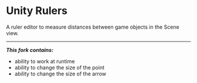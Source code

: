 # Unity Rulers
A ruler editor to measure distances between game objects in the Scene view.
_____
***This fork contains:***
- ability to work at runtime
- ability to change the size of the point
- ability to change the size of the arrow

